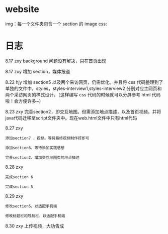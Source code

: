 # website

img：每一个文件夹包含一个 section 的 image
css:

# 日志

8.17 zxy background 问题没有解决，只在首页出现

8.17 zxy 增加 section，媒体报道

8.22 hjy 增加 section5 以及两个采访网页，仍需优化。并且将 css 代码整理到了单独的文件中，styles，styles-interview1,styles-interview2 分别对应主网页和两个采访网页的样式设计。（这样编写 css 代码的时候就可以分屏参考 html 代码啦！会方便许多~）

8.23 zxy 完善section2，即交互地图。但需添加地点描述，以及首页视频。并将java代码迁移至script文件夹中。现在web.html文件中只有html代码

8.27 zxy

    添加section7 ，视频。等待最终视频制作好即可
    
    添加section6，等待添加实践感想
     
    完善section2，增加交互地图页的地点描述

8.28 zxy

    完成section 6

    完成section 5

8.29 zxy
    
    修改section5，以适配手机端

    修改标题栏和导航栏，以适配手机端

8.30 zxy
    上传视频，大功告成